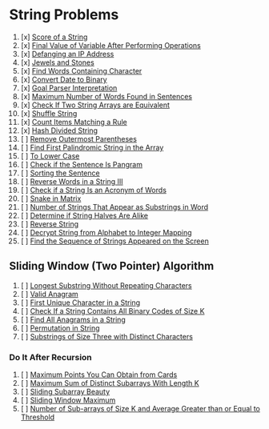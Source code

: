 # String Problems

01. [x] [Score of a String](https://leetcode.com/problems/score-of-a-string/)
02. [x] [Final Value of Variable After Performing Operations](https://leetcode.com/problems/final-value-of-variable-after-performing-operations/)
03. [x] [Defanging an IP Address](https://leetcode.com/problems/defanging-an-ip-address/)
04. [x] [Jewels and Stones](https://leetcode.com/problems/jewels-and-stones/)
05. [x] [Find Words Containing Character](https://leetcode.com/problems/find-words-containing-character/)
06. [x] [Convert Date to Binary](https://leetcode.com/problems/convert-date-to-binary/)
07. [x] [Goal Parser Interpretation](https://leetcode.com/problems/goal-parser-interpretation/)
08. [x] [Maximum Number of Words Found in Sentences](https://leetcode.com/problems/maximum-number-of-words-found-in-sentences/)
09. [x] [Check If Two String Arrays are Equivalent](https://leetcode.com/problems/check-if-two-string-arrays-are-equivalent/)
10. [x] [Shuffle String](https://leetcode.com/problems/shuffle-string/)
11. [x] [Count Items Matching a Rule](https://leetcode.com/problems/count-items-matching-a-rule/)
12. [x] [Hash Divided String](https://leetcode.com/problems/hash-divided-string/)
13. [ ] [Remove Outermost Parentheses](https://leetcode.com/problems/remove-outermost-parentheses/)
14. [ ] [Find First Palindromic String in the Array](https://leetcode.com/problems/find-first-palindromic-string-in-the-array/)
15. [ ] [To Lower Case](https://leetcode.com/problems/to-lower-case/)
16. [ ] [Check if the Sentence Is Pangram](https://leetcode.com/problems/check-if-the-sentence-is-pangram/)
17. [ ] [Sorting the Sentence](https://leetcode.com/problems/sorting-the-sentence/)
18. [ ] [Reverse Words in a String III](https://leetcode.com/problems/reverse-words-in-a-string-iii/)
19. [ ] [Check if a String Is an Acronym of Words](https://leetcode.com/problems/check-if-a-string-is-an-acronym-of-words/)
20. [ ] [Snake in Matrix](https://leetcode.com/problems/snake-in-matrix/)
21. [ ] [Number of Strings That Appear as Substrings in Word](https://leetcode.com/problems/number-of-strings-that-appear-as-substrings-in-word/)
22. [ ] [Determine if String Halves Are Alike](https://leetcode.com/problems/determine-if-string-halves-are-alike/)
23. [ ] [Reverse String](https://leetcode.com/problems/reverse-string/)
24. [ ] [Decrypt String from Alphabet to Integer Mapping](https://leetcode.com/problems/decrypt-string-from-alphabet-to-integer-mapping/)
25. [ ] [Find the Sequence of Strings Appeared on the Screen](https://leetcode.com/problems/find-the-sequence-of-strings-appeared-on-the-screen/)


## Sliding Window (Two Pointer) Algorithm


01. [ ] [Longest Substring Without Repeating Characters](https://leetcode.com/problems/longest-substring-without-repeating-characters/)
02. [ ] [Valid Anagram](https://leetcode.com/problems/valid-anagram/description/)
03. [ ] [First Unique Character in a String](https://leetcode.com/problems/first-unique-character-in-a-string/)
04. [ ] [Check If a String Contains All Binary Codes of Size K](https://leetcode.com/problems/check-if-a-string-contains-all-binary-codes-of-size-k/)
05. [ ] [Find All Anagrams in a String](https://leetcode.com/problems/find-all-anagrams-in-a-string/)
06. [ ] [Permutation in String](https://leetcode.com/problems/permutation-in-string/)
07. [ ] [Substrings of Size Three with Distinct Characters](https://leetcode.com/problems/substrings-of-size-three-with-distinct-characters/)


### Do It After Recursion

01. [ ] [Maximum Points You Can Obtain from Cards](https://leetcode.com/problems/maximum-points-you-can-obtain-from-cards/)
02. [ ] [Maximum Sum of Distinct Subarrays With Length K](https://leetcode.com/problems/maximum-sum-of-distinct-subarrays-with-length-k/)
03. [ ] [Sliding Subarray Beauty](https://leetcode.com/problems/sliding-subarray-beauty/)
04. [ ] [Sliding Window Maximum](https://leetcode.com/problems/sliding-window-maximum/)
05. [ ] [Number of Sub-arrays of Size K and Average Greater than or Equal to Threshold](https://leetcode.com/problems/number-of-sub-arrays-of-size-k-and-average-greater-than-or-equal-to-threshold/)
